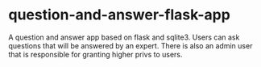 # question-and-answer-flask-app
A question and answer app based on flask and sqlite3. Users can ask questions that will be answered by an expert. There is also an admin user that is responsible for granting higher privs to users.
